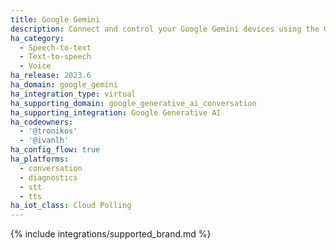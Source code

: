 ```yaml
---
title: Google Gemini
description: Connect and control your Google Gemini devices using the Google Generative AI integration
ha_category:
  - Speech-to-text
  - Text-to-speech
  - Voice
ha_release: 2023.6
ha_domain: google_gemini
ha_integration_type: virtual
ha_supporting_domain: google_generative_ai_conversation
ha_supporting_integration: Google Generative AI
ha_codeowners:
  - '@tronikos'
  - '@ivanlh'
ha_config_flow: true
ha_platforms:
  - conversation
  - diagnostics
  - stt
  - tts
ha_iot_class: Cloud Polling
---
```


{% include integrations/supported_brand.md %}
